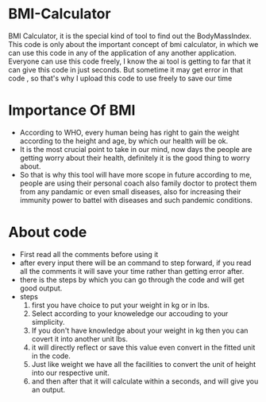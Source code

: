 # BMI-Calculator
BMI Calculator, it is the special kind of tool to find out the BodyMassIndex. 
This code is only about the important concept of bmi calculator, in which we can use this code in any of the application of any another application. 
Everyone can use this code freely, I know the ai tool is getting to far that it can give this code in just seconds. But sometime it may get error in that code , so that's why I upload this code to use freely to save our time 

# Importance Of BMI 
- According to WHO, every human being has right to gain the weight according to the height and age, by which our health will be ok.
- It is the most crucial point to take in our mind, now days the people are getting worry about their health, definitely it is the good thing to worry about.
- So that is why this tool will have more scope in future according to me, people are using their personal coach also family doctor to protect them from any pandamic or even small diseases, also for increasing their immunity power to battel with diseases and such pandemic conditions.

# About code 
- First read all the comments before using it
- after every input there will be an command to step forward, if you read all the comments it will save your time rather than getting error after.
- there is the steps by which you can go through the code and will get good output.
- steps
  1. first you have choice to put your weight in kg or in lbs.
  2. Select according to your knoweledge our accouding to your simplicity.
  3. If you don't have knowledge about your weight in kg then you can covert it into another unit lbs.
  4. it will directly reflect or save this value even convert in the fitted unit in the code.
  5. Just like weight we have all the facilities to convert the unit of height into our respective unit.
  6. and then after that it will calculate within a seconds, and will give you an output.
